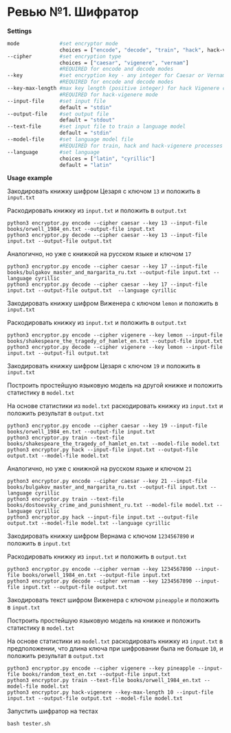 # Ревью №1. Шифратор

**Settings**

```bash
mode             #set encryptor mode
                 choices = ["encode", "decode", "train", "hack", hack-vigenere]
--cipher         #set encryption type
                 choices = ["caesar", "vigenere", "vernam"] 
                 #REQUIRED for encode and decode modes
--key            #set encryption key - any integer for Caesar or Vernam cipher, non empty lowercase string for Vigenere cipher,
                 #REQUIRED for encode and decode modes
--key-max-length #max key length (positive integer) for hack Vigenere cipher mode
                 #REQUIRED for hack-vigenere mode
--input-file     #set input file
                 default = "stdin"
--output-file    #set output file
                 default = "stdout"
--text-file      #set input file to train a language model
                 default = "stdin"
--model-file     #set language model file
                 #REQUIRED for train, hack and hack-vigenere processes
--language       #set language 
                 choices = ["latin", "cyrillic"]
                 default = "latin"
```

**Usage example**

Закодировать книжку шифром Цезаря с ключом `13` и положить в `input.txt`

Раскодировать книжку из `input.txt` и положить в `output.txt` 
```
python3 encryptor.py encode --cipher caesar --key 13 --input-file books/orwell_1984_en.txt --output-file input.txt
python3 encryptor.py decode --cipher caesar --key 13 --input-file input.txt --output-file output.txt
```
Аналогично, но уже с книжкой на русском языке и ключом `17`
```
python3 encryptor.py encode --cipher caesar --key 17 --input-file books/bulgakov_master_and_margarita_ru.txt --output-file input.txt --language cyrillic
python3 encryptor.py decode --cipher caesar --key 17 --input-file input.txt --output-file output.txt  --language cyrillic
```
Закодировать книжку шифром Виженера с ключом `lemon` и положить в `input.txt`

Раскодировать книжку из `input.txt` и положить в `output.txt` 
```
python3 encryptor.py encode --cipher vigenere --key lemon --input-file books/shakespeare_the_tragedy_of_hamlet_en.txt --output-file input.txt
python3 encryptor.py decode --cipher vigenere --key lemon --input-file input.txt --output-fil output.txt
```
Закодировать книжку шифром Цезаря с ключом `19` и положить в `input.txt`

Построить простейшую языковую модель на другой книжке и положить статистику в `model.txt`

На основе статистики из `model.txt` раскодировать книжку из `input.txt` и положить результат в `output.txt`
```
python3 encryptor.py encode --cipher caesar --key 19 --input-file books/orwell_1984_en.txt --output-file input.txt
python3 encryptor.py train --text-file books/shakespeare_the_tragedy_of_hamlet_en.txt --model-file model.txt
python3 encryptor.py hack --input-file input.txt --output-file output.txt --model-file model.txt
```
Аналогично, но уже с книжной на русском языке и ключом `21`
```
python3 encryptor.py encode --cipher caesar --key 21 --input-file books/bulgakov_master_and_margarita_ru.txt --output-fil input.txt --language cyrillic
python3 encryptor.py train --text-file books/dostoevsky_crime_and_punishment_ru.txt --model-file model.txt --language cyrillic
python3 encryptor.py hack --input-file input.txt --output-file output.txt --model-file model.txt --language cyrillic
```
Закодировать книжку шифром Вернама с ключом `1234567890` и положить в `input.txt`

Раскодировать книжку из `input.txt` и положить в `output.txt` 
```
python3 encryptor.py encode --cipher vernam --key 1234567890 --input-file books/orwell_1984_en.txt --output-file input.txt
python3 encryptor.py decode --cipher vernam --key 1234567890 --input-file input.txt --output-file output.txt
```
Закодировать текст шифром Виженера с ключом `pineapple` и положить в `input.txt`

Построить простейшую языковую модель на книжке и положить статистику в `model.txt`

На основе статистики из `model.txt` раскодировать книжку из `input.txt` в предположении, что длина ключа при шифровании была не больше `10`, и положить результат в `output.txt`
```
python3 encryptor.py encode --cipher vigenere --key pineapple --input-file books/random_text_en.txt --output-file input.txt
python3 encryptor.py train --text-file books/orwell_1984_en.txt --model-file model.txt
python3 encryptor.py hack-vigenere --key-max-length 10 --input-file input.txt --output-file output.txt --model-file model.txt
```
Запустить шифратор на тестах
```
bash tester.sh
```
